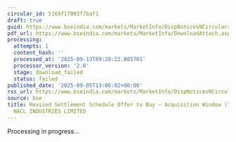 ```yaml
---
circular_id: 5169f17003f7baf1
draft: true
guid: https://www.bseindia.com/markets/MarketInfo/DispNoticesNCirculars.aspx?Noticeid={4421873F-FA46-4360-9C8C-3DC17C05824F}&noticeno=20250905-35&dt=09/05/2025&icount=35&totcount=43&flag=0
pdf_url: https://www.bseindia.com/markets/MarketInfo/DownloadAttach.aspx?id=20250905-35&attachedId=
processing:
  attempts: 1
  content_hash: ''
  processed_at: '2025-09-13T09:28:22.885701'
  processor_version: '2.0'
  stage: download_failed
  status: failed
published_date: '2025-09-05T13:06:02+00:00'
rss_url: https://www.bseindia.com/markets/MarketInfo/DispNoticesNCirculars.aspx?Noticeid={4421873F-FA46-4360-9C8C-3DC17C05824F}&noticeno=20250905-35&dt=09/05/2025&icount=35&totcount=43&flag=0
source: bse
title: Revised Settlement Schedule Offer to Buy – Acquisition Window (Takeover) for
  NACL INDUSTRIES LIMITED
---
```


Processing in progress...